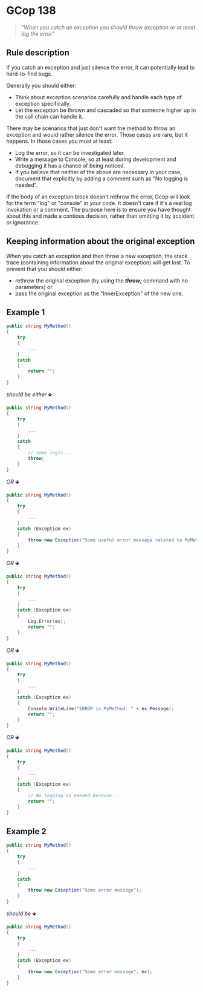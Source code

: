 ﻿# GCop 138

> *"When you catch an exception you should throw exception or at least log the error"*

## Rule description

If you catch an exception and just silence the error, it can potentially lead to hard-to-find bugs.

Generally you should either:
- Think about exception scenarios carefully and handle each type of exception specifically.
- Let the exception be thrown and cascaded so that someone higher up in the call chain can handle it.

There may be scenarios that just don't want the method to throw an exception and would rather silence the error. Those cases are rare, but it happens. In those cases you must at least:

- Log the error, so it can be investigated later.
- Write a message to Console, so at least during development and debugging it has a chance of being noticed.
- If you believe that neither of the above are necessary in your case, document that explicitly by adding a comment such as "No logging is needed".

If the body of an exception block doesn't rethrow the error, Gcop will look for the term "log" or "console" in your code. It doesn't care if it's a real log invokation or a comment. The purpose here is to ensure you have thought about this and made a contious decision, rather than omitting it by accident or ignorance.

## Keeping information about the original exception
When you catch an exception and then throw a new exception, the stack trace (containing information about the original exception) will get lost. To prevent that you should either: 
- rethrow the original exception (by using the ***throw;*** command with no parameters) or
- pass the original exception as the "InnerException" of the new one.

## Example 1

```csharp
public string MyMethod()
{
    try
    {
        ...
    }
    catch
    {
        return "";
    }
}
```

*should be either* 🡻

```csharp
public string MyMethod()
{
    try
    {
        ...
    }
    catch
    {
        // some logic...
        throw;
    }
}
```

*OR* 🡻

```csharp
public string MyMethod()
{
    try
    {
        ...
    }
    catch (Exception ex)
    {
        throw new Exception("Some useful error message related to MyMethod", ex);
    }
}
```

*OR* 🡻

```csharp
public string MyMethod()
{
    try
    {
        ...
    }
    catch (Exception ex)
    {
        Log.Error(ex);
        return "";
    }
}
```

*OR* 🡻

```csharp
public string MyMethod()
{
    try
    {
        ...
    }
    catch (Exception ex)
    {
        Console.WriteLine("ERROR in MyMethod: " + ex.Message);
        return "";
    }
}
```

*OR* 🡻

```csharp
public string MyMethod()
{
    try
    {
        ...
    }
    catch (Exception ex)
    {
        // No logging is needed because ...
        return "";
    }
}
```

## Example 2

```csharp
public string MyMethod()
{
    try
    {
        ...
    }
    catch
    {
        throw new Exception("Some error message");
    }
}
```

*should be* 🡻

```csharp
public string MyMethod()
{
    try
    {
        ...
    }
    catch (Exception ex)
    {
        throw new Exception("Some error message", ex);
    }
}
```
